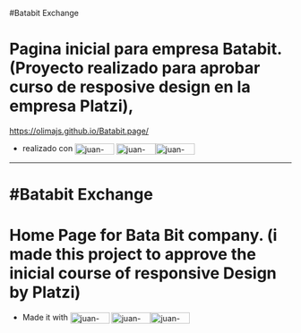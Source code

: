 #Batabit Exchange
 # Pagina inicial para empresa Batabit. (Proyecto realizado para aprobar curso de resposive design en la empresa Platzi),
https://olimajs.github.io/Batabit.page/ 

- realizado con <img align="center" alt="juan-html" height="20" width="70" src= "https://img.shields.io/badge/HTML5-E34F26?style=for-the-badge&logo=html5&logoColor=white"/> <img align="center" alt="juan-html" height="20" width="70" src= "https://img.shields.io/badge/CSS3-1572B6?style=for-the-badge&logo=css3&logoColor=white"/><img align="center" alt="juan-html" height="20" width="70" src="https://cdn.jsdelivr.net/gh/devicons/devicon/icons/figma/figma-original.svg" />

-------------------------------

# #Batabit Exchange

# Home Page for Bata Bit company. (i made this project to approve the inicial course of responsive Design by Platzi)

- Made it with  <img align="center" alt="juan-html" height="20" width="70" src= "https://img.shields.io/badge/HTML5-E34F26?style=for-the-badge&logo=html5&logoColor=white"/> <img align="center" alt="juan-html" height="20" width="70" src= "https://img.shields.io/badge/CSS3-1572B6?style=for-the-badge&logo=css3&logoColor=white"/><img align="center" alt="juan-html" height="20" width="70" src="https://cdn.jsdelivr.net/gh/devicons/devicon/icons/figma/figma-original.svg"/> 
